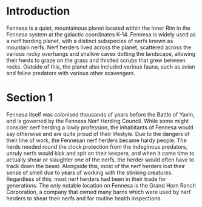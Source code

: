 # Introduction
Fennesa is a quiet, mountainous planet located within the Inner Rim in the Fennesa system at the galactic coordinates K-14.
Fennesa is widely used as a nerf herding planet, with a distinct subspecies of nerfs known as mountain nerfs.
Nerf herders lived across the planet, scattered across the various rocky overhangs and shallow caves dotting the landscape, allowing their herds to graze on the grass and thistled scrubs that grew between rocks.
Outside of this, the planet also included various fauna, such as avian and feline predators with various other scavengers.

# Section 1
Fennesa itself was colonised thousands of years before the Battle of Yavin, and is governed by the Fennesa Nerf Herding Council.
 While some might consider nerf herding a lowly profession, the inhabitants of Fennesa would say otherwise and are quite proud of their lifestyle.
Due to the dangers of their line of work, the Fennesan nerf herders became hardy people.
The herds needed round the clock protection from the indeginous predators, unruly nerfs would kick and spit on their keepers, and when it came time to actually shear or slaughter one of the nerfs, the herder would often have to track down the beast.
Alongside this, most of the nerf herders lost their sense of smell due to years of working with the stinking creatures.
Regardless of this, most nerf herders had been in their trade for generations.
The only notable location on Fennesa is the Grand Horn Ranch Corporation, a company that owned many barns which were used by nerf herders to shear their nerfs and for routine health inspections.